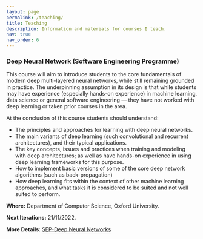 ```yaml
---
layout: page
permalink: /teaching/
title: Teaching
description: Information and materials for courses I teach. 
nav: true
nav_order: 6
---
```


### Deep Neural Network (Software Engineering Programme)
  This course will aim to introduce students to the core fundamentals of modern deep multi-layered neural networks, while still remaining grounded in practice. The underpinning assumption in its design is that while students may have experience (especially hands-on experience) in machine learning, data science or general software engineering — they have not worked with deep learning or taken prior courses in the area.

 At the conclusion of this course students should understand:
-	The principles and approaches for learning with deep neural networks.
-	The main variants of deep learning (such convolutional and recurrent architectures), and their typical applications.
-	The key concepts, issues and practices when training and modeling with deep architectures; as well as have hands-on experience in using deep learning frameworks for this purpose.
-	How to implement basic versions of some of the core deep network algorithms (such as back-propagation)
-	How deep learning fits within the context of other machine learning approaches, and what tasks it is considered to be suited and not well suited to perform.
 
**Where:** Department of Computer Science, Oxford University. 

**Next Iterations:** 21/11/2022. 

**More Details**: [SEP-Deep Neural Networks](https://www.cs.ox.ac.uk/softeng/subjects/DNN.html)